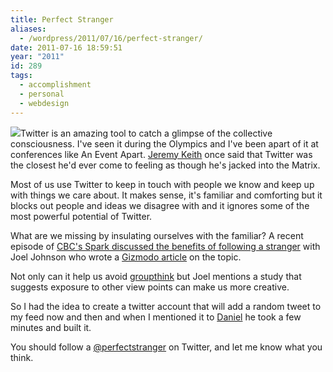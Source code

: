 ```yaml
---
title: Perfect Stranger
aliases:
  - /wordpress/2011/07/16/perfect-stranger/
date: 2011-07-16 18:59:51
year: "2011"
id: 289
tags:
  - accomplishment
  - personal
  - webdesign
---
```


[![](http://stephaniehobson.ca/wordpress/wp-content/uploads/2011/07/perfectstranger.jpg)](http://twitter.com/perfectstranger)Twitter is an amazing tool to catch a glimpse of the collective consciousness. I've seen it during the Olympics and I've been apart of it at conferences like An Event Apart. [Jeremy Keith](http://adactio.com) once said that Twitter was the closest he'd ever come to feeling as though he's jacked into the Matrix.

Most of us use Twitter to keep in touch with people we know and keep up with things we care about. It makes sense, it's familiar and comforting but it blocks out people and ideas we disagree with and it ignores some of the most powerful potential of Twitter.

What are we missing by insulating ourselves with the familiar? A recent episode of [CBC's Spark discussed the benefits of following a stranger](http://www.cbc.ca/spark/2010/08/joel-johnson-and-jonah-lehrer-on-following-complete-strangers-on-twitter/) with Joel Johnson who wrote a [Gizmodo article](http://gizmodo.com/5586970/why-i-stalk-a-sexy-black-woman-on-twitter-and-why-you-should-too) on the topic.

Not only can it help us avoid [groupthink](http://en.wikipedia.org/wiki/Groupthink) but Joel mentions a study that suggests exposure to other view points can make us more creative.

So I had the idea to create a twitter account that will add a random tweet to my feed now and then and when I mentioned it to [Daniel](http://searchingfortao.org) he took a few minutes and built it.

You should follow a [@perfectstranger](http://twitter.com/perfectstranger) on Twitter, and let me know what you think.
